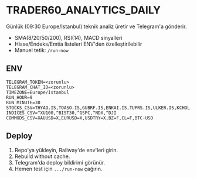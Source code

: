 # TRADER60_ANALYTICS_DAILY

Günlük (09:30 Europe/Istanbul) teknik analiz üretir ve Telegram'a gönderir.
- SMA(8/20/50/200), RSI(14), MACD sinyalleri
- Hisse/Endeks/Emtia listeleri ENV'den özelleştirilebilir
- Manuel tetik: `/run-now`

## ENV
```
TELEGRAM_TOKEN=<zorunlu>
TELEGRAM_CHAT_ID=<zorunlu>
TIMEZONE=Europe/Istanbul
RUN_HOUR=9
RUN_MINUTE=30
STOCKS_CSV=THYAO.IS,TOASO.IS,GUBRF.IS,ENKAI.IS,TUPRS.IS,ULKER.IS,KCHOL.IS,ASELS.IS
INDICES_CSV=^XU100,^BIST30,^GSPC,^NDX,^DJI
COMMODS_CSV=XAUUSD=X,EURUSD=X,USDTRY=X,BZ=F,CL=F,BTC-USD
```

## Deploy
1) Repo'ya yükleyin, Railway'de env'leri girin.
2) Rebuild without cache.
3) Telegram'da deploy bildirimi görünür.
4) Hemen test için `.../run-now` çağırın.
